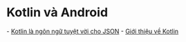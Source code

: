 # Kotlin và Android

\- [Kotlin là ngôn ngữ tuyệt vời cho JSON](#kotlin-la-ngon-ngu-tuyet-voi-cho-json.md)
\- [Giới thiệu về Kotlin](#gioi-thieu-ve-kotlin)